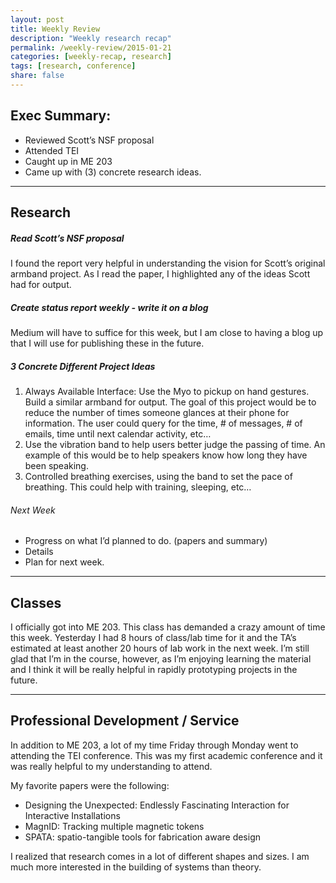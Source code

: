 ```yaml
---
layout: post
title: Weekly Review
description: "Weekly research recap"
permalink: /weekly-review/2015-01-21
categories: [weekly-recap, research]
tags: [research, conference]
share: false
---
```


## Exec Summary:
  - Reviewed Scott’s NSF proposal
  - Attended TEI
  - Caught up in ME 203
  - Came up with (3) concrete research ideas.

----

## Research

##### Read Scott’s NSF proposal

I found the report very helpful in understanding the vision for Scott’s original armband project. As I read the paper, I highlighted any of the ideas Scott had for output.

##### Create status report weekly - write it on a blog
  
Medium will have to suffice for this week, but I am close to having a blog up that I will use for publishing these in the future.

##### 3 Concrete Different Project Ideas

1. Always Available Interface: Use the Myo to pickup on hand gestures. Build a similar armband for output. The goal of this project would be to reduce the number of times someone glances at their phone for information. The user could query for the time, # of messages, # of emails, time until next calendar activity, etc…
2. Use the vibration band to help users better judge the passing of time. An example of this would be to help speakers know how long they have been speaking. 
3. Controlled breathing exercises, using the band to set the pace of breathing. This could help with training, sleeping, etc…

###### Next Week

  - Progress on what I’d planned to do. (papers and summary)
  - Details
  - Plan for next week.

----

## Classes

I officially got into ME 203. This class has demanded a crazy amount of time this week. Yesterday I had 8 hours of class/lab time for it and the TA’s estimated at least another 20 hours of lab work in the next week. I’m still glad that I’m in the course, however, as I’m enjoying learning the material and I think it will be really helpful in rapidly prototyping projects in the future.

----

## Professional Development / Service 

In addition to ME 203, a lot of my time Friday through Monday went to attending the TEI conference. This was my first academic conference and it was really helpful to my understanding to attend. 

My favorite papers were the following:

* Designing the Unexpected: Endlessly Fascinating Interaction for Interactive Installations
* MagnID: Tracking multiple magnetic tokens
* SPATA: spatio-tangible tools for fabrication aware design

I realized that research comes in a lot of different shapes and sizes. I am much more interested in the building of systems than theory.